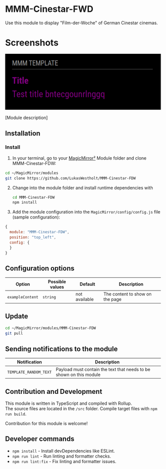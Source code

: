 # MMM-Cinestar-FWD
Use this module to display "Film-der-Woche" of German Cinestar cinemas.

# Screenshots

![Example of MMM-Cinestar-FWD](./example_1.png)

[Module description]

## Installation

### Install

1. In your terminal, go to your [MagicMirror²][mm] Module folder and clone MMM-Cinestar-FDW:

```bash
cd ~/MagicMirror/modules
git clone https://github.com/LukasWestholt/MMM-Cinestar-FDW
```

2. Change into the module folder and install runtime dependencies with

   ```sh
   cd MMM-Cinestar-FDW
   npm install
   ```

3. Add the module configuration into the `MagicMirror/config/config.js` file (sample configuration):

```javascript
{
  module: "MMM-Cinestar-FDW",
  position: "top_left",
  config: {
  }
}
```



## Configuration options

Option|Possible values|Default|Description
------|------|------|-----------
`exampleContent`|`string`|not available|The content to show on the page

## Update

```bash
cd ~/MagicMirror/modules/MMM-Cinestar-FDW
git pull
```

## Sending notifications to the module

Notification|Description
------|-----------
`TEMPLATE_RANDOM_TEXT`|Payload must contain the text that needs to be shown on this module

## Contribution and Development

This module is written in TypeScript and compiled with Rollup.  
The source files are located in the `/src` folder.
Compile target files with `npm run build`.

Contribution for this module is welcome!

## Developer commands

- `npm install` - Install devDependencies like ESLint.
- `npm run lint` - Run linting and formatter checks.
- `npm run lint:fix` - Fix linting and formatter issues.

[mm]: https://github.com/MagicMirrorOrg/MagicMirror
